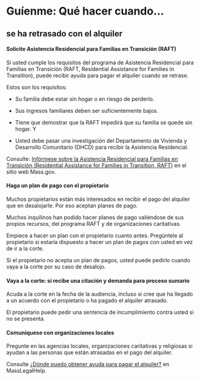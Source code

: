 ﻿# Guíenme: Qué hacer cuando...

## se ha retrasado con el alquiler

#### Solicite Asistencia Residencial para Familias en Transición (RAFT)

Si usted cumple los requisitos del programa de Asistencia Residencial para Familias en Transición (RAFT, Residential Assistance for Families in Transition), puede recibir ayuda para pagar el alquiler cuando se retrase.

Estos son los requisitos:

- Su familia debe estar sin hogar o en riesgo de perderlo.

- Sus ingresos familiares deben ser suficientemente bajos.

- Tiene que demostrar que la RAFT impedirá que su familia se quede sin hogar. Y

- Usted debe pasar una investigación del Departamento de Vivienda y Desarrollo Comunitario (DHCD) para recibir la Asistencia Residencial.

Consulte: [Infórmese sobre la Asistencia Residencial para Familias en Transición (Residential Assistance for Families in Transition, RAFT)](https://www.mass.gov/service-details/learn-about-residential-assistance-for-families-in-transition-raft) en el sitio web Mass.gov.

#### Haga un plan de pago con el propietario

Muchos propietarios están más interesados en recibir el pago del alquiler que en desalojarle. Por eso aceptan planes de pago.

Muchos inquilinos han podido hacer planes de pago valiéndose de sus propios recursos, del programa RAFT y de organizaciones caritativas.

Empiece a hacer un plan con el propietario cuanto antes. Pregúntele al propietario si estaría dispuesto a hacer un plan de pagos con usted en vez de ir a la corte.

Si el propietario no acepta un plan de pagos, usted puede pedirlo cuando vaya a la corte por su caso de desalojo.

#### Vaya a la corte: si recibe una citación y demanda para proceso sumario

Acuda a la corte en la fecha de la audiencia, incluso si cree que ha llegado a un acuerdo con el propietario o ha pagado el alquiler atrasado.

El propietario puede pedir una sentencia de incumplimiento contra usted si no se presenta.

#### Comuníquese con organizaciones locales

Pregunte en las agencias locales, organizaciones caritativas y religiosas si ayudan a las personas que están atrasadas en el pago del alquiler.

Consulte [¿Dónde puedo obtener ayuda para pagar el alquiler?](https://masslegalhelp.org/covid-19/help-with-rent) en MassLegalHelp.
